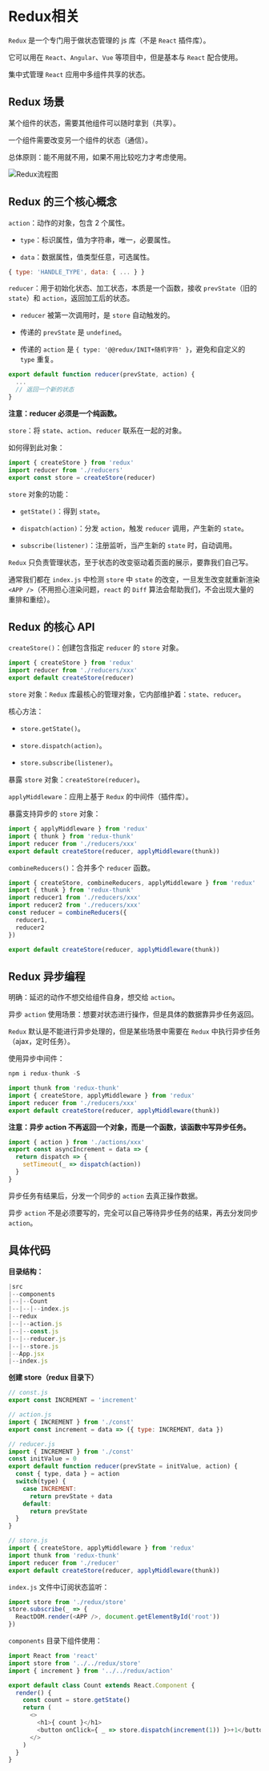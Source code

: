 # Redux相关

`Redux` 是一个专门用于做状态管理的 js 库（不是 `React` 插件库）。

它可以用在 `React`、`Angular`、`Vue` 等项目中，但是基本与 `React` 配合使用。

集中式管理 `React` 应用中多组件共享的状态。

## Redux 场景

某个组件的状态，需要其他组件可以随时拿到（共享）。

一个组件需要改变另一个组件的状态（通信）。

总体原则：能不用就不用，如果不用比较吃力才考虑使用。

![Redux流程图](./img/redux-process.png)

## Redux 的三个核心概念

`action`：动作的对象，包含 2 个属性。

- `type`：标识属性，值为字符串，唯一，必要属性。

- `data`：数据属性，值类型任意，可选属性。

```js
{ type: 'HANDLE_TYPE', data: { ... } }
```

`reducer`：用于初始化状态、加工状态，本质是一个函数，接收 `prevState`（旧的 `state`）和 `action`，返回加工后的状态。

- `reducer` 被第一次调用时，是 `store` 自动触发的。

- 传递的 `prevState` 是 `undefined`。

- 传递的 `action` 是 `{ type: '@@redux/INIT+随机字符' }`，避免和自定义的 `type` 重复。

```js
export default function reducer(prevState, action) {
  ...
  // 返回一个新的状态
}
```

**注意：reducer 必须是一个纯函数。**

`store`：将 `state`、`action`、`reducer` 联系在一起的对象。

如何得到此对象：

```js
import { createStore } from 'redux'
import reducer from './reducers'
export const store = createStore(reducer)
```

`store` 对象的功能：

- `getState()`：得到 `state`。

- `dispatch(action)`：分发 `action`，触发 `reducer` 调用，产生新的 `state`。

- `subscribe(listener)`：注册监听，当产生新的 `state` 时，自动调用。

`Redux` 只负责管理状态，至于状态的改变驱动着页面的展示，要靠我们自己写。

通常我们都在 `index.js` 中检测 `store` 中 `state` 的改变，一旦发生改变就重新渲染 `<APP />`（不用担心渲染问题，`react` 的 `Diff` 算法会帮助我们，不会出现大量的重排和重绘）。

## Redux 的核心 API

`createStore()`：创建包含指定 `reducer` 的 `store` 对象。

```js
import { createStore } from 'redux'
import reducer from './reducers/xxx'
export default createStore(reducer)
```

`store` 对象：`Redux` 库最核心的管理对象，它内部维护着：`state`、`reducer`。

核心方法：

- `store.getState()`。

- `store.dispatch(action)`。

- `store.subscribe(listener)`。

暴露 `store` 对象：`createStore(reducer)`。

`applyMiddleware`：应用上基于 `Redux` 的中间件（插件库）。

暴露支持异步的 `store` 对象：

```js
import { applyMiddleware } from 'redux'
import { thunk } from 'redux-thunk'
import reducer from './reducers/xxx'
export default createStore(reducer, applyMiddleware(thunk))
```

`combineReducers()`：合并多个 `reducer` 函数。

```js
import { createStore, combineReducers, applyMiddleware } from 'redux'
import { thunk } from 'redux-thunk'
import reducer1 from './reducers/xxx'
import reducer2 from './reducers/xxx'
const reducer = combineReducers({
  reducer1,
  reducer2
})

export default createStore(reducer, applyMiddleware(thunk))
```

## Redux 异步编程

明确：延迟的动作不想交给组件自身，想交给 `action`。

异步 `action` 使用场景：想要对状态进行操作，但是具体的数据靠异步任务返回。

`Redux` 默认是不能进行异步处理的，但是某些场景中需要在 `Redux` 中执行异步任务（ajax，定时任务）。

使用异步中间件：

```js
npm i redux-thunk -S
```

```js
import thunk from 'redux-thunk'
import { createStore, applyMiddleware } from 'redux'
import reducer from './reducers/xxx'
export default createStore(reducer, applyMiddleware(thunk))
```

**注意：异步 action 不再返回一个对象，而是一个函数，该函数中写异步任务。**

```js
import { action } from './actions/xxx'
export const asyncIncrement = data => {
  return dispatch => {
    setTimeout(_ => dispatch(action))
  }
}
```

异步任务有结果后，分发一个同步的 `action` 去真正操作数据。

异步 `action` 不是必须要写的，完全可以自己等待异步任务的结果，再去分发同步 `action`。

## 具体代码

**目录结构：**

```js
|src
|--components
|--|--Count
|--|--|--index.js
|--redux
|--|--action.js
|--|--const.js
|--|--reducer.js
|--|--store.js
|--App.jsx
|--index.js
```

**创建 store（redux 目录下）**

```js
// const.js
export const INCREMENT = 'increment'
```

```js
// action.js
import { INCREMENT } from './const'
export const increment = data => ({ type: INCREMENT, data })
```

```js
// reducer.js
import { INCREMENT } from './const'
const initValue = 0
export default function reducer(prevState = initValue, action) {
  const { type, data } = action
  switch(type) {
    case INCREMENT:
      return prevState + data
    default:
      return prevState
  }
}
```

```js
// store.js
import { createStore, applyMiddleware } from 'redux'
import thunk from 'redux-thunk'
import reducer from './reducer'
export default createStore(reducer, applyMiddleware(thunk))
```

`index.js` 文件中订阅状态监听：

```js
import store from './redux/store'
store.subscribe(_ => {
  ReactDOM.render(<APP />, document.getElementById('root'))
})
```

`components` 目录下组件使用：

```js
import React from 'react'
import store from '../../redux/store'
import { increment } from '../../redux/action'

export default class Count extends React.Component {
  render() {
    const count = store.getState()
    return (
      <>
        <h1>{ count }</h1>
        <button onClick={ _ => store.dispatch(increment(1)) }>+1</button>
      </>
    )
  }
}
```

